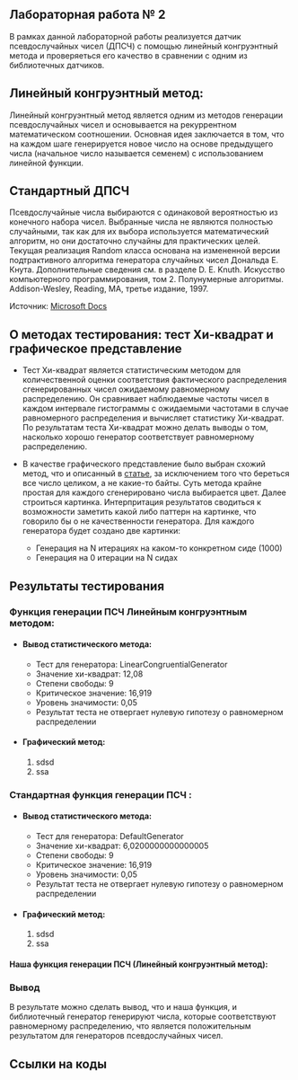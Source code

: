 ﻿## Лабораторная работа № 2

В рамках данной лабораторной работы реализуется датчик псевдослучайных чисел (ДПСЧ) с помощью линейный конгруэнтный метода и проверяеться его качество в сравнении с одним из библиотечных датчиков. 

## Линейный конгруэнтный метод:

Линейный конгруэнтный метод является одним из методов генерации псевдослучайных чисел и основывается на рекуррентном математическом соотношении. Основная идея заключается в том, что на каждом шаге генерируется новое число на основе предыдущего числа (начальное число называется семенем) с использованием линейной функции.

## Стандартный ДПСЧ 

Псевдослучайные числа выбираются с одинаковой вероятностью из конечного набора чисел. Выбранные числа не являются полностью случайными, так как для их выбора используется математический алгоритм, но они достаточно случайны для практических целей. Текущая реализация Random класса основана на измененной версии подтрактивного алгоритма генератора случайных чисел Дональда Е. Кнута. Дополнительные сведения см. в разделе D. E. Knuth. Искусство компьютерного программирования, том 2. Полунумерные алгоритмы. Addison-Wesley, Reading, MA, третье издание, 1997.

  Источник: [Microsoft Docs](https://learn.microsoft.com/ru-ru/dotnet/api/system.random?view=net-7.0)

## О методах тестирования:  тест Хи-квадрат и графическое представление

* Тест Хи-квадрат является статистическим методом для количественной оценки соответствия фактического распределения сгенерированных чисел ожидаемому равномерному распределению. Он сравнивает наблюдаемые частоты чисел в каждом интервале гистограммы с ожидаемыми частотами в случае равномерного распределения и вычисляет статистику Хи-квадрат. По результатам теста Хи-квадрат можно делать выводы о том, насколько хорошо генератор соответствует равномерному распределению.

* В качестве графического представление было выбран cхожий метод, что и описанный в [статье](https://habr.com/ru/companies/vk/articles/574414/), за исключением того что береться все число целиком, а не какие-то байты. Суть метода крайне простая для каждого сгенерировано числа выбирается цвет. Далее строиться картинка. Интерпритация результатов сводиться к возможности заметить какой либо паттерн на  картинке, что говорило бы о не качественности генератора. Для каждого генератора будет создано две картинки:
  - Генерация на N итерациях на каком-то конкретном сиде (1000)
  - Генерация на 0 итерации на N сидах

## Результаты тестирования

### Функция генерации ПСЧ Линейным конгруэнтным методом:

* #### Вывод статистического метода:
  - Тест для генератора: LinearCongruentialGenerator
  - Значение хи-квадрат: 12,08
  - Степени свободы: 9
  - Критическое значение: 16,919
  - Уровень значимости: 0,05
  - Результат теста не отвергает нулевую гипотезу о равномерном распределении

* #### Графический метод:
  1. sdsd
  2. ssa



### Стандартная функция генерации ПСЧ :

* #### Вывод статистического метода:
  - Тест для генератора: DefaultGenerator
  - Значение хи-квадрат: 6,0200000000000005
  - Степени свободы: 9
  - Критическое значение: 16,919
  - Уровень значимости: 0,05
  - Результат теста не отвергает нулевую гипотезу о равномерном распределении

* #### Графический метод:
  1. sdsd
  2. ssa



#### Наша функция генерации ПСЧ (Линейный конгруэнтный метод):



### Вывод

В результате можно сделать вывод, что и наша функция, и библиотечный генератор генерируют числа, которые соответствуют равномерному распределению, что является положительным результатом для генераторов псевдослучайных чисел.

## Ссылки на коды